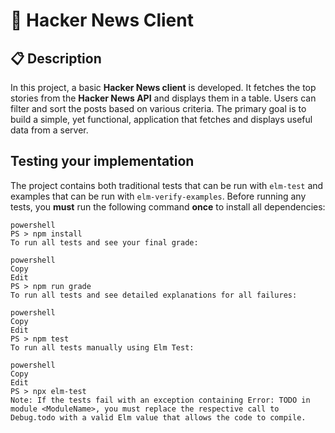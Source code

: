 # 📰 Hacker News Client

## 📋 Description

In this project, a basic **Hacker News client** is developed. It fetches the top stories from the **Hacker News API** and displays them in a table. Users can filter and sort the posts based on various criteria. The primary goal is to build a simple, yet functional, application that fetches and displays useful data from a server.

## Testing your implementation

The project contains both traditional tests that can be run with `elm-test` and examples that can be run with `elm-verify-examples`. Before running any tests, you **must** run the following command **once** to install all dependencies:

```
powershell
PS > npm install
To run all tests and see your final grade:

powershell
Copy
Edit
PS > npm run grade
To run all tests and see detailed explanations for all failures:

powershell
Copy
Edit
PS > npm test
To run all tests manually using Elm Test:

powershell
Copy
Edit
PS > npx elm-test
Note: If the tests fail with an exception containing Error: TODO in module <ModuleName>, you must replace the respective call to Debug.todo with a valid Elm value that allows the code to compile.

```
